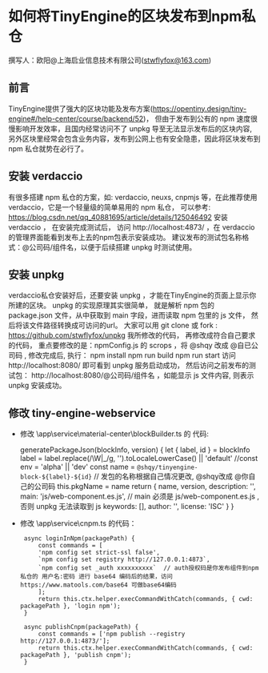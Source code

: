 # 如何将TinyEngine的区块发布到npm私仓
  
  撰写人：欧阳@上海启业信息技术有限公司(stwflyfox@163.com)


## 前言

  TinyEngine提供了强大的区块功能及发布方案(https://opentiny.design/tiny-engine#/help-center/course/backend/52)，
  但由于发布到公有的 npm 速度很慢影响开发效率，且国内经常访问不了 unpkg 导至无法显示发布后的区块内容, 
  另外区块里经常会包含业务内容，发布到公网上也有安全隐患，因此将区块发布到 npm 私仓就势在必行了。


## 安装 verdaccio

  有很多搭建 npm 私仓的方案，如: verdaccio, neuxs, cnpmjs 等，在此推荐使用 verdaccio，它是一个轻量级的简单易用的 npm 私仓，
  可以参考: https://blog.csdn.net/qq_40881695/article/details/125046492 安装 verdaccio ，
  在安装完成测试后， 访问 http://localhost:4873/ ，在 verdaccio 的管理界面能看到发布上去的npm包表示安装成功。
  建议发布的测试包名称格式：@公司码/组件名，以便于后续搭建 unpkg 时测试使用。


## 安装 unpkg

  verdaccio私仓安装好后，还要安装 unpkg ，才能在TinyEngine的页面上显示你所建的区块。 unpkg 的实现原理其实很简单，
  就是解析 npm 包的 package.json 文件，从中获取到 main 字段，进而读取 npm 包里的 js 文件， 然后将该文件路径转换成可访问的url。
  大家可以用 git clone 或 fork : https://github.com/stwflyfox/unpkg 我所修改的代码， 再修改成符合自己要求的代码，
  重点要修改的是：npmConfig.js 的 scrops ，将 @shqy 改成 @自已公司码 , 修改完成后, 执行：
    npm install
    npm run build
    npm run start
  访问 http://localhost:8080/ 即可看到 unpkg 服务启动成功，
  然后访问之前发布的测试包： http://localhost:8080/@公司码/组件名 ，如能显示 js 文件内容, 则表示 unpkg 安装成功。


## 修改 tiny-engine-webservice

 - 修改 \app\service\material-center\blockBuilder.ts 的 代码:
 
    generatePackageJson(blockInfo, version) {
        let { label, id } = blockInfo
        label = label.replace(/\W|_/g, '').toLocaleLowerCase() || 'default'
        //const env = 'alpha' || 'dev'
        const name = `@shqy/tinyengine-block-${label}-${id}` // 发包的名称根据自己情况更改, @shqy改成 @你自己的公司码
        this.pkgName = name
        return {
        name,
        version,
        description: '',
        main: 'js/web-component.es.js',  // main 必须是 js/web-component.es.js , 否则 unpkg 无法读取到 js
        keywords: [],
        author: '',
        license: 'ISC'
        }
    }


 - 修改 \app\service\cnpm.ts 的代码：

        async loginInNpm(packagePath) {
            const commands = [
            'npm config set strict-ssl false',
            `npm config set registry http://127.0.0.1:4873`,         
            `npm config set _auth xxxxxxxxxx`  // auth授权码是你发布组件到npm私仓的 用户名:密码 进行 base64 编码后的结果，访问 https://www.matools.com/base64 可做base64编码
            ];
            return this.ctx.helper.execCommandWithCatch(commands, { cwd: packagePath }, 'login npm');
        }

        async publishCnpm(packagePath) {
            const commands = ['npm publish --registry http://127.0.0.1:4873/'];
            return this.ctx.helper.execCommandWithCatch(commands, { cwd: packagePath }, 'publish cnpm');
        }
    